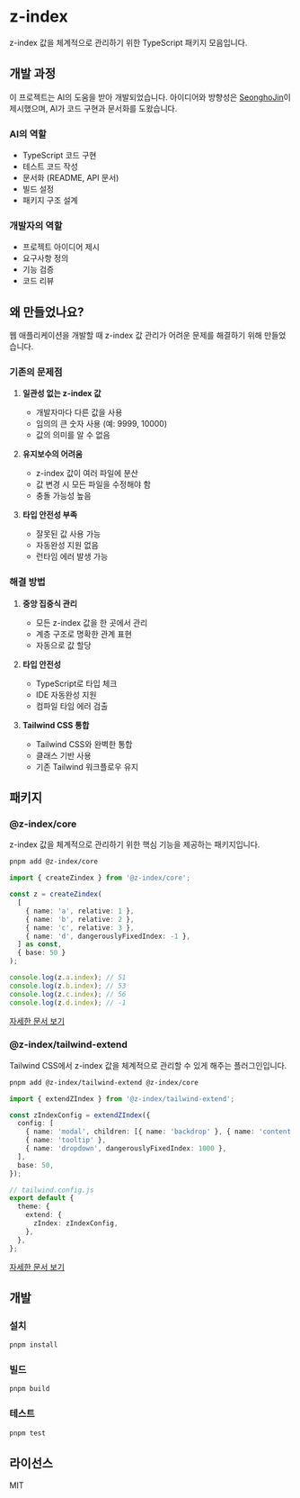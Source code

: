 # z-index

z-index 값을 체계적으로 관리하기 위한 TypeScript 패키지 모음입니다.

## 개발 과정

이 프로젝트는 AI의 도움을 받아 개발되었습니다. 아이디어와 방향성은 [SeonghoJin](https://github.com/SeonghoJin)이 제시했으며, AI가 코드 구현과 문서화를 도왔습니다.

### AI의 역할

- TypeScript 코드 구현
- 테스트 코드 작성
- 문서화 (README, API 문서)
- 빌드 설정
- 패키지 구조 설계

### 개발자의 역할

- 프로젝트 아이디어 제시
- 요구사항 정의
- 기능 검증
- 코드 리뷰

## 왜 만들었나요?

웹 애플리케이션을 개발할 때 z-index 값 관리가 어려운 문제를 해결하기 위해 만들었습니다.

### 기존의 문제점

1. **일관성 없는 z-index 값**

   - 개발자마다 다른 값을 사용
   - 임의의 큰 숫자 사용 (예: 9999, 10000)
   - 값의 의미를 알 수 없음

2. **유지보수의 어려움**

   - z-index 값이 여러 파일에 분산
   - 값 변경 시 모든 파일을 수정해야 함
   - 충돌 가능성 높음

3. **타입 안전성 부족**
   - 잘못된 값 사용 가능
   - 자동완성 지원 없음
   - 런타임 에러 발생 가능

### 해결 방법

1. **중앙 집중식 관리**

   - 모든 z-index 값을 한 곳에서 관리
   - 계층 구조로 명확한 관계 표현
   - 자동으로 값 할당

2. **타입 안전성**

   - TypeScript로 타입 체크
   - IDE 자동완성 지원
   - 컴파일 타임 에러 검출

3. **Tailwind CSS 통합**
   - Tailwind CSS와 완벽한 통합
   - 클래스 기반 사용
   - 기존 Tailwind 워크플로우 유지

## 패키지

### @z-index/core

z-index 값을 체계적으로 관리하기 위한 핵심 기능을 제공하는 패키지입니다.

```bash
pnpm add @z-index/core
```

```typescript
import { createZindex } from '@z-index/core';

const z = createZindex(
  [
    { name: 'a', relative: 1 },
    { name: 'b', relative: 2 },
    { name: 'c', relative: 3 },
    { name: 'd', dangerouslyFixedIndex: -1 },
  ] as const,
  { base: 50 }
);

console.log(z.a.index); // 51
console.log(z.b.index); // 53
console.log(z.c.index); // 56
console.log(z.d.index); // -1
```

[자세한 문서 보기](./packages/core/README.md)

### @z-index/tailwind-extend

Tailwind CSS에서 z-index 값을 체계적으로 관리할 수 있게 해주는 플러그인입니다.

```bash
pnpm add @z-index/tailwind-extend @z-index/core
```

```typescript
import { extendZIndex } from '@z-index/tailwind-extend';

const zIndexConfig = extendZIndex({
  config: [
    { name: 'modal', children: [{ name: 'backdrop' }, { name: 'content' }] },
    { name: 'tooltip' },
    { name: 'dropdown', dangerouslyFixedIndex: 1000 },
  ],
  base: 50,
});

// tailwind.config.js
export default {
  theme: {
    extend: {
      zIndex: zIndexConfig,
    },
  },
};
```

[자세한 문서 보기](./packages/tailwind-extend/README.md)

## 개발

### 설치

```bash
pnpm install
```

### 빌드

```bash
pnpm build
```

### 테스트

```bash
pnpm test
```

## 라이선스

MIT

